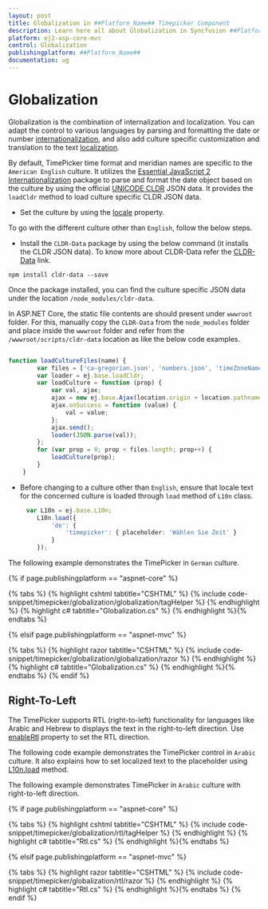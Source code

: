 ```yaml
---
layout: post
title: Globalization in ##Platform_Name## Timepicker Component
description: Learn here all about Globalization in Syncfusion ##Platform_Name## Timepicker component of Syncfusion Essential JS 2 and more.
platform: ej2-asp-core-mvc
control: Globalization
publishingplatform: ##Platform_Name##
documentation: ug
---
```



# Globalization

Globalization is the combination of internalization and localization. You can adapt the control to various languages by parsing and formatting the date or number [internationalization](../common/internationalization/), and also add culture specific customization and translation to the text [localization](../common/localization/).

By default, TimePicker time format and meridian names are specific to the `American English` culture. It utilizes the [Essential JavaScript 2 Internationalization](../common/internationalization) package to parse and format the date object based on the culture by using the official [UNICODE CLDR](http://cldr.unicode.org/) JSON data. It provides the `loadCldr` method to load culture specific CLDR JSON data.

* Set the culture by using the [locale](https://help.syncfusion.com/cr/aspnetcore-js2/Syncfusion.EJ2.Calendars.TimePicker.html#Syncfusion_EJ2_Calendars_TimePicker_Locale) property.

To go with the different culture other than `English`, follow the below steps.

* Install the `CLDR-Data` package by using the below command (it installs the CLDR JSON data). To know more about CLDR-Data refer the [CLDR-Data](http://cldr.unicode.org/index/cldr-spec/json) link.

```
npm install cldr-data --save
```

Once the package installed, you can find the culture specific JSON data under the location `/node_modules/cldr-data`.

In ASP.NET Core, the static file contents are should present under `wwwroot` folder. For this, manually copy the `CLDR-Data` from the `node_modules` folder and place inside the `wwwroot` folder and refer from the `/wwwroot/scripts/cldr-data` location as like the below code examples.

```typescript

function loadCultureFiles(name) {
        var files = ['ca-gregorian.json', 'numbers.json', 'timeZoneNames.json'];
        var loader = ej.base.loadCldr;
        var loadCulture = function (prop) {
            var val, ajax;
            ajax = new ej.base.Ajax(location.origin + location.pathname + '/../../scripts/cldr-data/main/' + name + '/' + files[prop], 'GET', false)
            ajax.onSuccess = function (value) {
                val = value;
            };
            ajax.send();
            loader(JSON.parse(val));
        };
        for (var prop = 0; prop < files.length; prop++) {
            loadCulture(prop);
        }
    }

```

* Before changing to a culture other than `English`, ensure that locale text for the concerned culture is loaded through `load` method of `L10n` class.

```typescript
     var L10n = ej.base.L10n;
        L10n.load({
            'de': {
                'timepicker': { placeholder: 'Wählen Sie Zeit' }
            }
        });
```

The following example demonstrates the TimePicker in `German` culture.

{% if page.publishingplatform == "aspnet-core" %}

{% tabs %}
{% highlight cshtml tabtitle="CSHTML" %}
{% include code-snippet/timepicker/globalization/globalization/tagHelper %}
{% endhighlight %}
{% highlight c# tabtitle="Globalization.cs" %}
{% endhighlight %}{% endtabs %}

{% elsif page.publishingplatform == "aspnet-mvc" %}

{% tabs %}
{% highlight razor tabtitle="CSHTML" %}
{% include code-snippet/timepicker/globalization/globalization/razor %}
{% endhighlight %}
{% highlight c# tabtitle="Globalization.cs" %}
{% endhighlight %}{% endtabs %}
{% endif %}



## Right-To-Left

The TimePicker supports RTL (right-to-left) functionality for languages like Arabic and Hebrew to displays the text in the right-to-left direction. Use [enableRtl](https://help.syncfusion.com/cr/aspnetcore-js2/Syncfusion.EJ2.Calendars.TimePicker.html#Syncfusion_EJ2_Calendars_TimePicker_EnableRtl) property to set the RTL direction.

The following code example demonstrates the TimePicker control in `Arabic` culture. It also explains how to set localized text to the placeholder using [L10n.load](http://ej2.syncfusion.com/documentation/base/api/l10n/) method.

The following example demonstrates TimePicker in `Arabic` culture with right-to-left direction.

{% if page.publishingplatform == "aspnet-core" %}

{% tabs %}
{% highlight cshtml tabtitle="CSHTML" %}
{% include code-snippet/timepicker/globalization/rtl/tagHelper %}
{% endhighlight %}
{% highlight c# tabtitle="Rtl.cs" %}
{% endhighlight %}{% endtabs %}

{% elsif page.publishingplatform == "aspnet-mvc" %}

{% tabs %}
{% highlight razor tabtitle="CSHTML" %}
{% include code-snippet/timepicker/globalization/rtl/razor %}
{% endhighlight %}
{% highlight c# tabtitle="Rtl.cs" %}
{% endhighlight %}{% endtabs %}
{% endif %}

